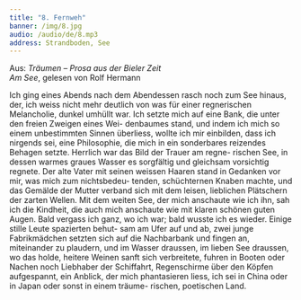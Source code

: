 ```yaml
---
title: "8. Fernweh"
banner: /img/8.jpg
audio: /audio/de/8.mp3
address: Strandboden, See
---
```


Aus: *Träumen – Prosa aus der Bieler Zeit  
Am See*, gelesen von Rolf Hermann

Ich ging eines Abends nach dem Abendessen rasch noch
zum See hinaus, der, ich weiss nicht mehr deutlich von was für
einer regnerischen Melancholie, dunkel umhüllt war. Ich setzte
mich auf eine Bank, die unter den freien Zweigen eines Wei-
denbaumes stand, und indem ich mich so einem unbestimmten
Sinnen überliess, wollte ich mir einbilden, dass ich nirgends
sei, eine Philosophie, die mich in ein sonderbares reizendes
Behagen setzte. Herrlich war das Bild der Trauer am regne-
rischen See, in dessen warmes graues Wasser es sorgfältig und
gleichsam vorsichtig regnete. Der alte Vater mit seinen weissen
Haaren stand in Gedanken vor mir, was mich zum nichtsbedeu-
tenden, schüchternen Knaben machte, und das Gemälde der
Mutter verband sich mit dem leisen, lieblichen Plätschern der 
zarten Wellen. Mit dem weiten See, der mich anschaute wie
ich ihn, sah ich die Kindheit, die auch mich anschaute wie mit
klaren schönen guten Augen. Bald vergass ich ganz, wo ich war;
bald wusste ich es wieder. Einige stille Leute spazierten behut-
sam am Ufer auf und ab, zwei junge Fabrikmädchen setzten sich
auf die Nachbarbank und fingen an, miteinander zu plaudern,
und im Wasser draussen, im lieben See draussen, wo das holde,
heitere Weinen sanft sich verbreitete, fuhren in Booten oder
Nachen noch Liebhaber der Schiffahrt, Regenschirme über den
Köpfen aufgespannt, ein Anblick, der mich phantasieren liess,
ich sei in China oder in Japan oder sonst in einem träume-
rischen, poetischen Land.